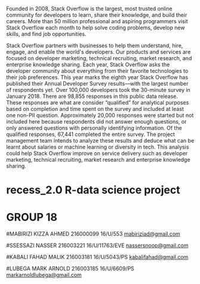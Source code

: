 Founded in 2008, Stack Overflow is the largest, most trusted online community for developers to learn, share their knowledge, and build their careers. More than 50 million professional and aspiring programmers visit Stack Overflow each month to help solve coding problems, develop new skills, and find job opportunities.

Stack Overflow partners with businesses to help them understand, hire, engage, and enable the world's developers. Our products and services are focused on developer marketing, technical recruiting, market research, and enterprise knowledge sharing. 
Each year, Stack Overflow asks the developer community about everything from their favorite technologies to their job preferences. This year marks the eighth year Stack Overflow has published their Annual Developer Survey results—with the largest number of respondents yet. Over 100,000 developers took the 30-minute survey in January 2018.
There are 98,855 responses in this public data release. These responses are what are consider “qualified” for analytical purposes based on completion and time spent on the survey and included at least one non-PII question. Approximately 20,000 responses were started but not included here because respondents did not answer enough questions, or only answered questions with personally identifying information. Of the qualified responses, 67,441 completed the entire survey.
The project management team intends to analyze these results and deduce what can be learnt about salaries or machine learning or diversity in tech. This analysis could help Stack Overflow improve on service delivery such as developer marketing, technical recruiting, market research and enterprise knowledge sharing. 



# recess_2.0  R-data science project

# 			GROUP 18


#MABIRIZI KIZZA AHMED	216000099		16/U/553		mabiriziad@gmail.com

#SSESSAZI NASSER	216003221		16/U/11763/EVE		nassersnoop@gmail.com

#KABALI FAHAD MALIK	216003181		16/U/5043/PS		kabalifahad@gmail.com

#LUBEGA MARK ARNOLD	216003185		16/U/6609/PS		markarnoldlubega@gmail.com
